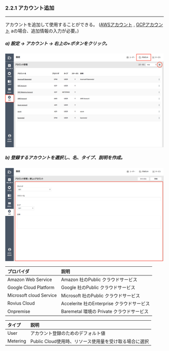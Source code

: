 ### 2.2.1 アカウント追加

---

アカウントを追加して使用することができる。 \([AWSアカウント](/configuration/provider/add/aws-d504-b85c-bc14-c774-b354-cd94-ac00.md) , [GCPアカウント](/configuration/provider/add/gcp-d504-b85c-bc14-c774-b354-cd94-ac00.md) aの場合、追加情報の入力が必要。\)

##### a\) 設定 → アカウント → 右上の+ボタンをクリック。
![](/assets/JP/2.5/2.2.1_1.png)

##### b\) 登録するアカウントを選択し、名、タイプ、説明を作成。
![](/assets/JP/2.5/2.2.1_2.png)

| プロバイダ | **説明** |
| :--- | :--- |
| Amazon Web Service | Amazon 社のPublic クラウドサービス |
| Google Cloud Platform | Google 社のPublic クラウドサービス |
| Microsoft cloud Service | Microsoft 社のPublic クラウドサービス |
| Rovius Cloud | Accelerite 社のEnterprise クラウドサービス |
| Onpremise | Baremetal 環境の Private クラウドサービス |

| **タイプ** | **説明** |
| :--- | :--- |
| User | アカウント登録のためのデフォルト値 |
| Metering | Public Cloud使用時、リソース使用量を受け取る場合に選択 |




